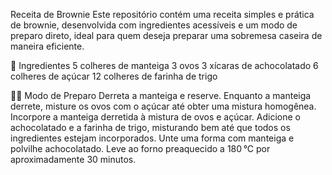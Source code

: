 Receita de Brownie
Este repositório contém uma receita simples e prática de brownie, desenvolvida com ingredientes acessíveis e um modo de preparo direto, ideal para quem deseja preparar uma sobremesa caseira de maneira eficiente.

🧾 Ingredientes
5 colheres de manteiga
3 ovos
3 xícaras de achocolatado
6 colheres de açúcar
12 colheres de farinha de trigo

🧑‍🍳 Modo de Preparo
Derreta a manteiga e reserve.
Enquanto a manteiga derrete, misture os ovos com o açúcar até obter uma mistura homogênea.
Incorpore a manteiga derretida à mistura de ovos e açúcar.
Adicione o achocolatado e a farinha de trigo, misturando bem até que todos os ingredientes estejam incorporados.
Unte uma forma com manteiga e polvilhe achocolatado.
Leve ao forno preaquecido a 180 °C por aproximadamente 30 minutos.
